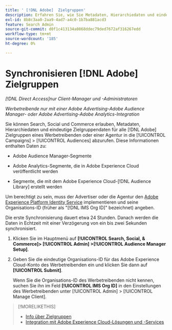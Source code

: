 ```yaml
---
title: ' [!DNL Adobe]  Zielgruppen'
description: Erfahren Sie, wie Sie Metadaten, Hierarchiedaten und eindeutige Zielgruppendaten für Ihre Zielgruppen  [!DNL Adobe] .
exl-id: 8b8c3aa0-2aa9-4ad7-a4c0-1b7ba881acd3
feature: Search Admin
source-git-commit: d0f1c413134a0868ddec79ded7672af316267edd
workflow-type: tm+mt
source-wordcount: '185'
ht-degree: 0%

---
```


# Synchronisieren [!DNL Adobe] Zielgruppen

*[!DNL Direct Access]nur Client-Manager und -Administratoren*

*Werbetreibende nur mit einer Adobe Advertising-Adobe Audience Manager- oder Adobe Advertising-Adobe Analytics-Integration*

Sie können Search, Social und Commerce erlauben, Metadaten, Hierarchiedaten und eindeutige Zielgruppendaten für alle [!DNL Adobe] Zielgruppen eines Werbetreibenden oder einer Agentur in die [!UICONTROL Campaigns] > [!UICONTROL Audiences] abzurufen. Diese Informationen enthalten Daten zu:

* Adobe Audience Manager-Segmente

* Adobe Analytics-Segmente, die in Adobe Experience Cloud veröffentlicht werden

* Segmente, die mit dem Adobe Experience Cloud-[!DNL Audience Library] erstellt werden

Um berechtigt zu sein, muss der Advertiser oder die Agentur den [Adobe Experience Platform Identity Service](https://experienceleague.adobe.com/docs/id-service/using/home.html?lang=de) implementieren und seine Organisations-ID (früher als &quot;[!DNL IMS Org ID]&quot; bezeichnet) angeben.

Die erste Synchronisierung dauert etwa 24 Stunden. Danach werden die Daten in Echtzeit mit einer Verzögerung von ein bis zwei Sekunden synchronisiert.

1. Klicken Sie im Hauptmenü auf **[!UICONTROL Search, Social, & Commerce]> [!UICONTROL Admin] >[!UICONTROL Audience Manager Setup]**.

1. Geben Sie die eindeutige Organisations-ID für das Adobe Experience Cloud-Konto des Werbetreibenden ein und klicken Sie dann auf **[!UICONTROL Submit]**.

   Wenn Sie die Organisations-ID des Werbetreibenden nicht kennen, suchen Sie ihn im Feld **[!UICONTROL IMS Org ID]** in den Einstellungen des Werbetreibenden unter [!UICONTROL Admin] > [!UICONTROL Manage Client].

>[!MORELIKETHIS]
>
>* [Info über Zielgruppen](/help/search-social-commerce/campaign-management/campaigns/audience-about.md)
>* [Integration mit Adobe Experience Cloud-Lösungen und -Services](/help/search-social-commerce/introduction/integrations.md)

